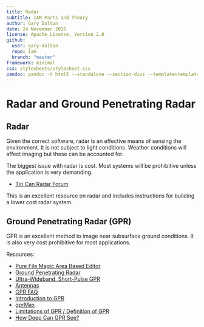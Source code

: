 ```yaml
---
title: Radar
subtitle: IAM Parts and Theory
author: Gary Dalton
date: 24 November 2015
license: Apache License, Version 2.0
github:
  user: gary-dalton
  repo: iam
  branch: "master"
framework: minimal
css: stylesheets/stylesheet.css
pandoc: pandoc -t html5 --standalone --section-divs --template=template_github.html index.md -o index.html
---
```


# Radar and Ground Penetrating Radar

## Radar

Given the correct software, radar is an effective means of sensing the
environment. It is not subject to light conditions. Weather conditions will
affect imaging but these can be accounted for.

The biggest issue with radar is cost. Most systems will be prohibitive unless
the application is very demanding.

- [Tin Can Radar Forum](http://glcharvat.com/tincan/)

This is an excellent resource on radar and includes instructions for building a
lower cost radar system.

## Ground Penetrating Radar (GPR)

GPR is an excellent method to image near subsurface ground conditions. It is
also very cost prohibitive for most applications.

Resources:

- [Pure File Magic Area Based Editor](http://pfmabe.software/)
- [Ground Penetrating Radar](http://minibnzreprap.blogspot.com/2012/09/ground-penetrating-radar.html)
- [Ultra-Wideband, Short-Pulse GPR](https://sites.google.com/site/vgeoradar/)
- [Antennas](http://www.geophysical.com/antennas.htm)
- [GPR FAQ](http://www.sensoft.ca/FAQ.aspx)
- [Introduction to GPR](http://www.eurogpr.org/joomla/index.php?option=com_content&view=category&layout=blog&id=44&Itemid=130)
- [gprMax](http://www.gprmax.com/index.shtml)
- [Limitations of GPR / Definition of GPR](http://gp-radar.com/Limitations-of-GPR.html)
- [How Deep Can GPR See?](http://www.geomatrix.co.uk/tools/application-notes/How%20Deep%20Can%20GPR%20See.pdf)
